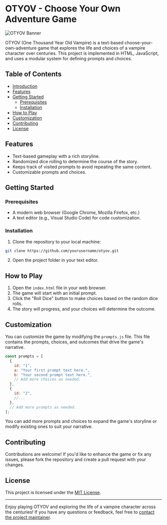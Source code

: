 # OTYOV - Choose Your Own Adventure Game

![OTYOV Banner](banner.png)

OTYOV (One Thousand Year Old Vampire) is a text-based choose-your-own-adventure game that explores the life and choices of a vampire character over centuries. This project is implemented in HTML, JavaScript, and uses a modular system for defining prompts and choices.

## Table of Contents

- [Introduction](#otyov---choose-your-own-adventure-game)
- [Features](#features)
- [Getting Started](#getting-started)
  - [Prerequisites](#prerequisites)
  - [Installation](#installation)
- [How to Play](#how-to-play)
- [Customization](#customization)
- [Contributing](#contributing)
- [License](#license)

## Features

- Text-based gameplay with a rich storyline.
- Randomized dice rolling to determine the course of the story.
- Keeps track of visited prompts to avoid repeating the same content.
- Customizable prompts and choices.

## Getting Started

### Prerequisites

- A modern web browser (Google Chrome, Mozilla Firefox, etc.)
- A text editor (e.g., Visual Studio Code) for code customization.

### Installation

1. Clone the repository to your local machine:

```bash
git clone https://github.com/yourusername/otyov.git
```

2. Open the project folder in your text editor.

## How to Play

1. Open the `index.html` file in your web browser.
2. The game will start with an initial prompt.
3. Click the "Roll Dice" button to make choices based on the random dice rolls.
4. The story will progress, and your choices will determine the outcome.

## Customization

You can customize the game by modifying the `prompts.js` file. This file contains the prompts, choices, and outcomes that drive the game's narrative.

```javascript
const prompts = [
  {
    id: "1",
    a: "Your first prompt text here.",
    b: "Your second prompt text here.",
    // Add more choices as needed.
  },
  {
    id: "2",
    //...
  },
  // Add more prompts as needed.
];
```

You can add more prompts and choices to expand the game's storyline or modify existing ones to suit your narrative.

## Contributing

Contributions are welcome! If you'd like to enhance the game or fix any issues, please fork the repository and create a pull request with your changes.

## License

This project is licensed under the [MIT License](LICENSE).

---

Enjoy playing OTYOV and exploring the life of a vampire character across the centuries! If you have any questions or feedback, feel free to [contact the project maintainer](mailto:youremail@example.com).
